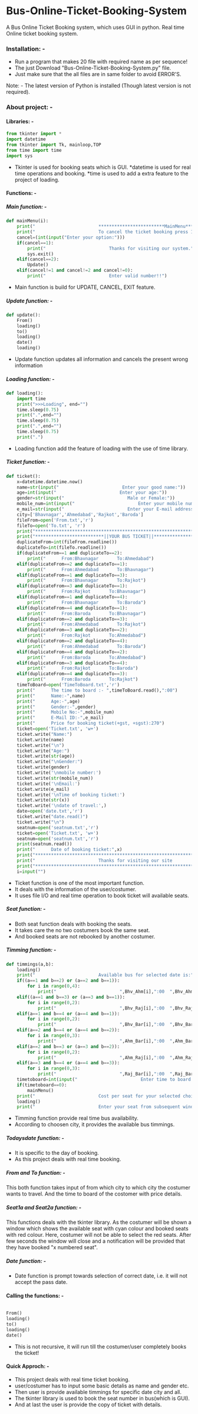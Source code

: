 # Bus-Online-Ticket-Booking-System
A Bus Online Ticket Booking system, which uses GUI in python. Real time Online ticket booking system.

### Installation: -

* Run a program that makes 20 file with required name as per sequence!
* The just Download "Bus-Online-Ticket-Booking-System.py" file. 
* Just make sure that the all files are in same folder to avoid ERROR'S.

Note: - The latest version of Python is installed (Though latest version is not required).

###  About project: -

#### Libraries: -
```python
from tkinter import *
import datetime
from tkinter import Tk, mainloop,TOP
from time import time
import sys
```
* Tkinter is used for booking seats which is GUI.
*datetime is used for real time operations and booking.
*time is used to add a extra feature to the project of loading.

#### Functions: -

##### Main function: -

```python
def mainMenu(i):
    print("                        *************************MainMenu***************************")
    print("                        To cancel the ticket booking press 1.\n                        To update the filled choice press 2.")
    cancel=(int(input("Enter your option:")))
    if(cancel==1):
        print("                        Thanks for visiting our system.")
        sys.exit()
    elif(cancel==2):
        Update()
    elif(cancel!=1 and cancel!=2 and cancel!=0):
        print("                        Enter valid number!!")
```
* Main function is build for UPDATE, CANCEL, EXIT feature.

##### Update function: -

```python
def update():
    From()
    loading()
    to()
    loading()
    date()
    loading()
```
* Update function updates all information and cancels the present wrong information

##### Loading function: -
```python
def loading():
    import time
    print(">>>Loading", end="")
    time.sleep(0.75)
    print(".",end="")
    time.sleep(0.75)
    print(".",end="")
    time.sleep(0.75)
    print(".")
```
* Loading function add the feature of loading with the use of time library.

##### Ticket function: -

```python
def ticket():
    x=datetime.datetime.now()
    name=str(input("                        Enter your good name:"))
    age=int(input("                        Enter your age:"))
    gender=str(input("                        Male or Female:"))
    mobile_num=int(input("                        Enter your mobile number:"))
    e_mail=str(input("                        Enter your E-mail address:"))
    city=['Bhavnagar','Ahmedabad','Rajkot','Baroda']
    fileFrom=open('From.txt','r')
    fileTo=open('To.txt', 'r')
    print("************************************************************************")
    print("**************************||YOUR BUS TICKET||***************************")
    duplicateFrom=int(fileFrom.readline())
    duplicateTo=int(fileTo.readline())
    if(duplicateFrom==1 and duplicateTo==2):
        print("      From:Bhavnagar       To:Ahmedabad")
    elif(duplicateFrom==2 and duplicateTo==1):
        print("      From:Ahmedabad       To:Bhavnagar")
    elif(duplicateFrom==1 and duplicateTo==3):
        print("      From:Bhavnagar       To:Rajkot")
    elif(duplicateFrom==3 and duplicateTo==1):
        print("      From:Rajkot       To:Bhavnagar")
    elif(duplicateFrom==1 and duplicateTo==4):
        print("      From:Bhavnagar       To:Baroda")
    elif(duplicateFrom==4 and duplicateTo==1):
        print("      From:Baroda       To:Bhavnagar")
    elif(duplicateFrom==2 and duplicateTo==3):
        print("      From:Ahmedabad       To:Rajkot")
    elif(duplicateFrom==3 and duplicateTo==2):
        print("      From:Rajkot       To:Ahmedabad")
    elif(duplicateFrom==2 and duplicateTo==4):
        print("      From:Ahmedabad       To:Baroda")
    elif(duplicateFrom==4 and duplicateTo==2):
        print("      From:Baroda       To:Ahmedabad")
    elif(duplicateFrom==3 and duplicateTo==4):
        print("      From:Rajkot       To:Baroda")
    elif(duplicateFrom==4 and duplicateTo==3):
        print("      From:Baroda       To:Rajkot")
    timeToBoard=open('TimeToBoard.txt','r')
    print("      The time to board :- ",timeToBoard.read(),":00")
    print("      Name:-",name)
    print("      Age:-",age)
    print("      Gender:-",gender)
    print("      Mobile No:-",mobile_num)
    print("      E-Mail ID:-",e_mail)
    print("      Price for booking ticket(+gst, +sgst):270")
    ticket=open('Ticket.txt', 'w+')
    ticket.write("Name:")
    ticket.write(name)
    ticket.write("\n")
    ticket.write("Age:")
    ticket.write(str(age))
    ticket.write("\nGender:")
    ticket.write(gender)
    ticket.write('\nmobile number:')
    ticket.write(str(mobile_num))
    ticket.write('\nEmail:')
    ticket.write(e_mail)
    ticket.write('\nTime of booking ticket:')
    ticket.write(str(x))
    ticket.write('\ndate of travel:',)
    date=open('date.txt','r')
    ticket.write("date.read()")
    ticket.write("\n")
    seatnum=open('seatnum.txt','r')
    ticket=open('Ticket.txt', 'w+')
    seatnum=open('seatnum.txt','r')
    print(seatnum.read())
    print("      Date of booking ticket:",x)
    print("************************************************************************")
    print("                        Thanks for visiting our site                     ")
    print("************************************************************************")
    i=input("")
```

* Ticket function is one of the most important function.
* It deals with the information of the user/costumer.
* It uses file I/O and real time operation to book ticket will available seats.

##### Seat function: -

* Both seat function deals with booking the seats.
* It takes care the no two costumers book the same seat.
* And booked seats are not rebooked by another costumer.

##### Timming function: -

```python
def timmings(a,b):
    loading()
    print("                        Available bus for selected date is:")
    if((a==1 and b==2) or (a==2 and b==1)):
        for i in range(0,4):
            print("                        ",Bhv_Ahm[i],":00  ",Bhv_Ahm[i+4],":00  ")
    elif((a==1 and b==3) or (a==3 and b==1)):
        for i in range(0,2):
            print("                        ",Bhv_Raj[i],":00  ",Bhv_Raj[i+3],":00  ")
    elif(a==1 and b==4 or (a==4 and b==1)):
        for i in range(0,2):
            print("                        ",Bhv_Bar[i],":00  ",Bhv_Bar[i+2],":00  ")
    elif(a==2 and b==4 or (a==4 and b==2)):
        for i in range(0,3):
            print("                        ",Ahm_Bar[i],":00  ",Ahm_Bar[i+4],":00  ")
    elif(a==2 and b==3 or (a==3 and b==2)):
        for i in range(0,2):
            print("                        ",Ahm_Raj[i],":00  ",Ahm_Raj[i+3],":00  ")
    elif(a==3 and b==4 or (a==4 and b==3)):
        for i in range(0,3):
            print("                        ",Raj_Bar[i],":00  ",Raj_Bar[i+2],":00  ")
    timetoboard=int(input("                        Enter time to board:"))
    if(timetoboard==0):
        mainMenu()
    print("                        Cost per seat for your selected choice is: 270")
    loading()
    print("                        Enter your seat from subsequent window.")
```
* Timming function provide real time bus availability.
* According to choosen city, it provides the available bus timmings.

##### Todaysdate function: -

* It is specific to the day of booking.
* As this project deals with real time booking.

##### From and To function: -

This both function takes input of from which city to which city the costumer wants 
to travel. And the time to board of the costomer with price details.

##### Seat1a and Seat2a function: -

This functions deals with the tkinter library.
As the costumer will be shown a window which shows the available seat with cyan colour
and booked seats with red colour.
Here, costumer will not be able to select the red seats.
After few seconds the window will close and a notification will be provided
that they have booked "x numbered seat".

##### Date function: -

* Date function is prompt towards selection of correct date, i.e. it will not
accept the pass date.

#### Calling the functions: -

```python

From()
loading()
to()
loading()
date()

```

* This is not recursive, it will run till the costumer/user completely books the ticket!


#### Quick Approch: -

* This project deals with real time ticket booking.
* user/costumer has to input some basic detalis as name and gender etc.
* Then user is provide available timmings for specific date city and all.
* The tkinter library is used to book the seat number in bus(which is GUI).
* And at last the user is provide the copy of ticket with details.
